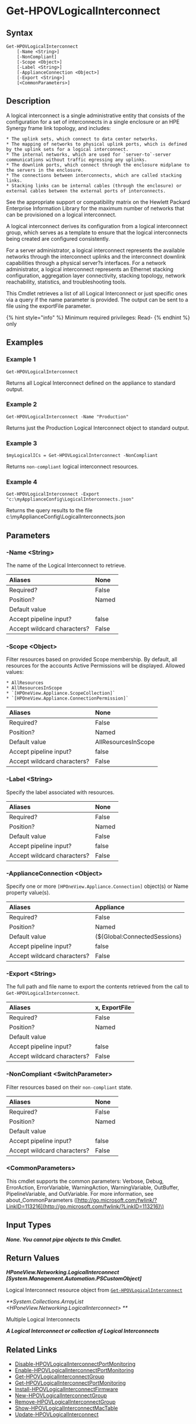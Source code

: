 ﻿---
description: Retrieve Logical Interconnect resource(s).
---

# Get-HPOVLogicalInterconnect

## Syntax

```text
Get-HPOVLogicalInterconnect
    [-Name <String>]
    [-NonCompliant]
    [-Scope <Object>]
    [-Label <String>]
    [-ApplianceConnection <Object>]
    [-Export <String>]
    [<CommonParameters>]
```

## Description

A logical interconnect is a single administrative entity that consists of the configuration for a set of interconnects in a single enclosure or an HPE Synergy frame link topology, and includes:

    * The uplink sets, which connect to data center networks.
    * The mapping of networks to physical uplink ports, which is defined by the uplink sets for a logical interconnect.
    * The internal networks, which are used for `server-to`-server communications without traffic egressing any uplinks.
    * The downlink ports, which connect through the enclosure midplane to the servers in the enclosure.
    * The connections between interconnects, which are called stacking links.
    * Stacking links can be internal cables (through the enclosure) or external cables between the external ports of interconnects.

See the appropriate support or compatibility matrix on the Hewlett Packard Enterprise Information Library for the maximum number of networks that can be provisioned on a logical interconnect.

A logical interconnect derives its configuration from a logical interconnect group, which serves as a template to ensure that the logical interconnects being created are configured consistently.

For a server administrator, a logical interconnect represents the available networks through the interconnect uplinks and the interconnect downlink capabilities through a physical server?s interfaces. For a network administrator, a logical interconnect represents an Ethernet stacking configuration, aggregation layer connectivity, stacking topology, network reachability, statistics, and troubleshooting tools.

This Cmdlet retrieves a list of all Logical Interconnect or just specific ones via a query if the name parameter is provided. The output can be sent to a file using the exportFile parameter.

{% hint style="info" %}
Minimum required privileges: Read-
{% endhint %}
only
## Examples

###  Example 1 

```text
Get-HPOVLogicalInterconnect
```

Returns all Logical Interconnect defined on the appliance to standard output.

###  Example 2 

```text
Get-HPOVLogicalInterconnect -Name "Production"
```

Returns just the Production Logical Interconnect object to standard output.

###  Example 3 

```text
$myLogicalICs = Get-HPOVLogicalInterconnect -NonCompliant
```

Returns `non-compliant` logical interconnect resources.

###  Example 4 

```text
Get-HPOVLogicalInterconnect -Export "c:\myApplianceConfig\LogicalInterconnects.json"
```

Returns the query results to the file c:\myApplianceConfig\LogicalInterconnects.json

## Parameters

### -Name &lt;String&gt;

The name of the Logical Interconnect to retrieve.

| Aliases | None |
| :--- | :--- |
| Required? | False |
| Position? | Named |
| Default value |  |
| Accept pipeline input? | false |
| Accept wildcard characters? | False |

### -Scope &lt;Object&gt;

Filter resources based on provided Scope membership.  By default, all resources for the accounts Active Permissions will be displayed.  Allowed values:

	* AllResources
	* AllResourcesInScope
	* `[HPOneView.Appliance.ScopeCollection]`
	* `[HPOneView.Appliance.ConnectionPermission]`

| Aliases | None |
| :--- | :--- |
| Required? | False |
| Position? | Named |
| Default value | AllResourcesInScope |
| Accept pipeline input? | false |
| Accept wildcard characters? | False |

### -Label &lt;String&gt;

Specify the label associated with resources.

| Aliases | None |
| :--- | :--- |
| Required? | False |
| Position? | Named |
| Default value | False |
| Accept pipeline input? | false |
| Accept wildcard characters? | False |

### -ApplianceConnection &lt;Object&gt;

Specify one or more `[HPOneView.Appliance.Connection]` object(s) or Name property value(s).

| Aliases | Appliance |
| :--- | :--- |
| Required? | False |
| Position? | Named |
| Default value | (${Global:ConnectedSessions} | ? Default) |
| Accept pipeline input? | false |
| Accept wildcard characters? | False |

### -Export &lt;String&gt;

The full path and file name to export the contents retrieved from the call to `Get-HPOVLogicalInterconnect`.

| Aliases | x, ExportFile |
| :--- | :--- |
| Required? | False |
| Position? | Named |
| Default value |  |
| Accept pipeline input? | false |
| Accept wildcard characters? | False |

### -NonCompliant &lt;SwitchParameter&gt;

Filter resources based on their `non-compliant` state.

| Aliases | None |
| :--- | :--- |
| Required? | False |
| Position? | Named |
| Default value |  |
| Accept pipeline input? | false |
| Accept wildcard characters? | False |

### &lt;CommonParameters&gt;

This cmdlet supports the common parameters: Verbose, Debug, ErrorAction, ErrorVariable, WarningAction, WarningVariable, OutBuffer, PipelineVariable, and OutVariable. For more information, see about\_CommonParameters \([http://go.microsoft.com/fwlink/?LinkID=113216](http://go.microsoft.com/fwlink/?LinkID=113216)\)

## Input Types

_**None.  You cannot pipe objects to this Cmdlet.**_

## Return Values

_**HPoneView.Networking.LogicalInterconnect [System.Management.Automation.PSCustomObject]**_

Logical Interconnect resource object from [`Get-HPOVLogicalInterconnect`](get-hpovlogicalinterconnect.md)

_**System.Collections.ArrayList <HPoneView.Networking.LogicalInterconnect>	**_

Multiple Logical Interconnects

_**A Logical Interconnect or collection of Logical Interconnects**_



## Related Links

* [Disable-HPOVLogicalInterconnectPortMonitoring](disable-hpovlogicalinterconnectportmonitoring.md)
* [Enable-HPOVLogicalInterconnectPortMonitoring](enable-hpovlogicalinterconnectportmonitoring.md)
* [Get-HPOVLogicalInterconnectGroup](get-hpovlogicalinterconnectgroup.md)
* [Get-HPOVLogicalInterconnectPortMonitoring](get-hpovlogicalinterconnectportmonitoring.md)
* [Install-HPOVLogicalInterconnectFirmware](install-hpovlogicalinterconnectfirmware.md)
* [New-HPOVLogicalInterconnectGroup](new-hpovlogicalinterconnectgroup.md)
* [Remove-HPOVLogicalInterconnectGroup](remove-hpovlogicalinterconnectgroup.md)
* [Show-HPOVLogicalInterconnectMacTable](show-hpovlogicalinterconnectmactable.md)
* [Update-HPOVLogicalInterconnect](update-hpovlogicalinterconnect.md)
